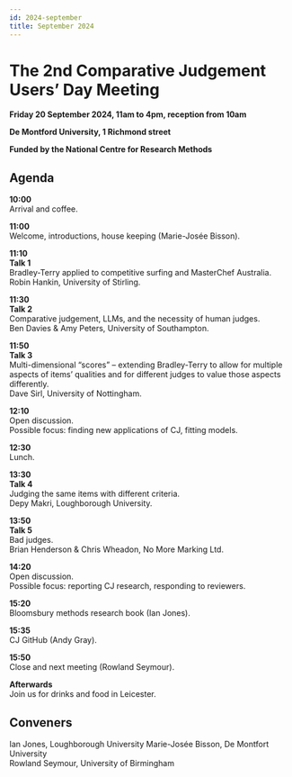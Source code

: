```yaml
---
id: 2024-september
title: September 2024
---
```


# The 2nd Comparative Judgement Users’ Day Meeting

**Friday 20 September 2024, 11am to 4pm, reception from 10am**

**De Montford University, 1 Richmond street**  

**Funded by the National Centre for Research Methods**

## Agenda

**10:00**  
Arrival and coffee.

**11:00**  
Welcome, introductions, house keeping (Marie-Josée Bisson).

**11:10**  
**Talk 1**  
Bradley-Terry applied to competitive surfing and MasterChef Australia.  
Robin Hankin, University of Stirling.

**11:30**  
**Talk 2**  
Comparative judgement, LLMs, and the necessity of human judges.  
Ben Davies & Amy Peters, University of Southampton.

**11:50**  
**Talk 3**  
Multi-dimensional “scores” – extending Bradley-Terry to allow for multiple aspects of items’ qualities and for different judges to value those aspects differently.  
Dave Sirl, University of Nottingham.

**12:10**  
Open discussion.  
Possible focus: finding new applications of CJ, fitting models.

**12:30**  
Lunch.

**13:30**  
**Talk 4**  
Judging the same items with different criteria.  
Depy Makri, Loughborough University.

**13:50**  
**Talk 5**  
Bad judges.  
Brian Henderson & Chris Wheadon, No More Marking Ltd.

**14:20**  
Open discussion.  
Possible focus: reporting CJ research, responding to reviewers.

**15:20**  
Bloomsbury methods research book (Ian Jones).

**15:35**  
CJ GitHub (Andy Gray).

**15:50**  
Close and next meeting (Rowland Seymour).

**Afterwards**  
Join us for drinks and food in Leicester.

## Conveners

Ian Jones, Loughborough University
Marie-Josée Bisson, De Montfort University  
Rowland Seymour, University of Birmingham
